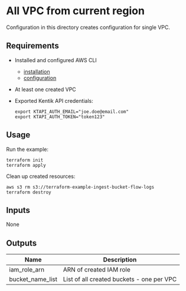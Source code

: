 # All VPC from current region

Configuration in this directory creates configuration for single VPC.

## Requirements

- Installed and configured AWS CLI
  - [installation](https://docs.aws.amazon.com/cli/latest/userguide/install-cliv2.html)
  - [configuration](https://docs.aws.amazon.com/cli/latest/userguide/cli-configure-quickstart.html)
- At least one created VPC
- Exported Kentik API credentials:

  ```shell
  export KTAPI_AUTH_EMAIL="joe.doe@email.com"
  export KTAPI_AUTH_TOKEN="token123"
  ```

## Usage

Run the example:

```shell
terraform init
terraform apply
```

Clean up created resources:

```shell
aws s3 rm s3://terraform-example-ingest-bucket-flow-logs
terraform destroy
```

## Inputs

None

## Outputs

| Name | Description |
|------|-------------|
| iam\_role\_arn | ARN of created IAM role |
| bucket\_name\_list | List of all created buckets - one per VPC |
